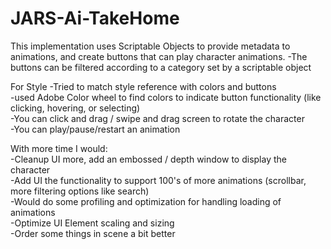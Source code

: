 # JARS-Ai-TakeHome
This implementation uses Scriptable Objects to provide metadata to animations, and create buttons that can play character animations.
-The buttons can be filtered according to a category set by a scriptable object

For Style
-Tried to match style reference with colors and buttons  
-used Adobe Color wheel to find colors to indicate button functionality (like clicking, hovering, or selecting)  
-You can click and drag / swipe and drag screen to rotate the character  
-You can play/pause/restart an animation  


With more time I would:  
-Cleanup UI more, add an embossed / depth window to display the character  
-Add UI the functionality to support 100's of more animations (scrollbar, more filtering options like search)  
-Would do some profiling and optimization for handling loading of animations  
-Optimize UI Element scaling and sizing  
-Order some things in scene a bit better  
